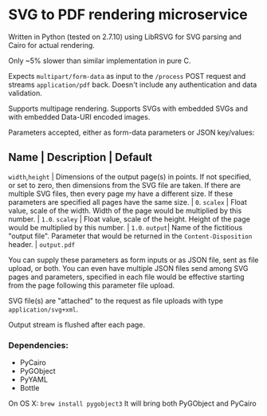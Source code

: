 # SVG to PDF rendering microservice

Written in Python (tested on 2.7.10) using LibRSVG for SVG parsing and Cairo for actual rendering.

Only ~5% slower than similar implementation in pure C.

Expects `multipart/form-data` as input to the `/process` POST request and streams `application/pdf` back. Doesn't include any authentication and data validation.

Supports multipage rendering. Supports SVGs with embedded SVGs and with embedded Data-URI encoded images.

Parameters accepted, either as form-data parameters or JSON key/values:

Name | Description | Default
----------------------------
`width`,`height`  | Dimensions of the output page(s) in points. If not specified, or set to  zero, then dimensions from the SVG file are taken. If there are multiple SVG files, then every page my have a different size. If these parameters are specified all pages have the same size. | `0`.
`scalex` | Float value, scale of the width. Width of the page would be multiplied by this number. | `1.0`.
`scaley` | Float value, scale of the height. Height of the page would be multiplied by this number. | `1.0`.
`output`| Name of the fictitious "output file". Parameter that would be returned in the `Content-Disposition` header. | `output.pdf`

You can supply these parameters as form inputs or as JSON file, sent as file upload, or both. You can even have multiple JSON files send among SVG pages and parameters, specified in each file would be effective starting from the page following this parameter file upload.

SVG file(s) are "attached" to the request as file uploads with type `application/svg+xml`.

Output stream is flushed after each page.

### Dependencies:

* PyCairo
* PyGObject
* PyYAML
* Bottle

On OS X:
    `brew install pygobject3`
    It will bring both PyGObject and PyCairo
